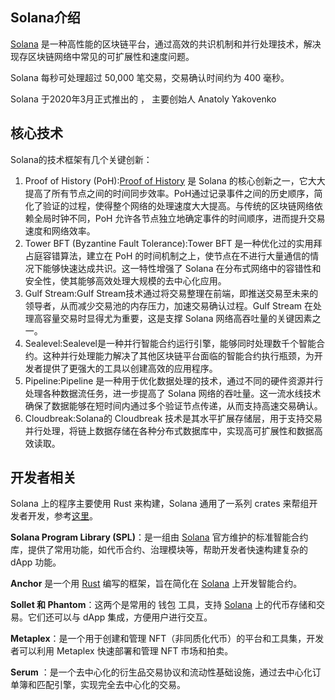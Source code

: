 ## Solana介绍

[Solana](https://learnblockchain.cn/tags/Solana?map=Solana)  是一种高性能的区块链平台，通过高效的共识机制和并行处理技术，解决现存区块链网络中常见的可扩展性和速度问题。

Solana 每秒可处理超过 50,000 笔交易，交易确认时间约为 400 毫秒。

Solana 于2020年3月正式推出的 ， 主要创始人  Anatoly Yakovenko 

## 核心技术

Solana的技术框架有几个关键创新：

1. Proof of History (PoH):[Proof of History](https://learnblockchain.cn/tags/PoH) 是 Solana 的核心创新之一，它大大提高了所有节点之间的时间同步效率。PoH通过记录事件之间的历史顺序，简化了验证的过程，使得整个网络的处理速度大大提高。与传统的区块链网络依赖全局时钟不同，PoH 允许各节点独立地确定事件的时间顺序，进而提升交易速度和网络效率。
2. Tower BFT (Byzantine Fault Tolerance):Tower BFT 是一种优化过的实用拜占庭容错算法，建立在 PoH 的时间机制之上，使节点在不进行大量通信的情况下能够快速达成共识。这一特性增强了 Solana 在分布式网络中的容错性和安全性，使其能够高效处理大规模的去中心化应用。
3. Gulf Stream:Gulf Stream技术通过将交易整理在前端，即推送交易至未来的领导者，从而减少交易池的内存压力，加速交易确认过程。Gulf Stream 在处理高容量交易时显得尤为重要，这是支撑 Solana 网络高吞吐量的关键因素之一。
4. Sealevel:Sealevel是一种并行智能合约运行引擎，能够同时处理数千个智能合约。这种并行处理能力解决了其他区块链平台面临的智能合约执行瓶颈，为开发者提供了更强大的工具以创建高效的应用程序。
5. Pipeline:Pipeline 是一种用于优化数据处理的技术，通过不同的硬件资源并行处理各种数据流任务，进一步提高了 Solana 网络的吞吐量。这一流水线技术确保了数据能够在短时间内通过多个验证节点传递，从而支持高速交易确认。
6. Cloudbreak:Solana的 Cloudbreak 技术是其水平扩展存储层，用于支持交易并行处理，将链上数据存储在各种分布式数据库中，实现高可扩展性和数据高效读取。



## 开发者相关

Solana 上的程序主要使用 Rust 来构建，Solana 通用了一系列 crates 来帮组开发者开发，参考[这里](https://solana.com/docs/clients/rust)。

**Solana Program Library (SPL)**：是一组由 [Solana](https://learnblockchain.cn/tags/Solana?map=Solana) 官方维护的标准智能合约库，提供了常用功能，如代币合约、治理模块等，帮助开发者快速构建复杂的 dApp 功能。

**Anchor** 是一个用 [Rust](https://learnblockchain.cn/tags/Rust?map=Web3) 编写的框架，旨在简化在 [Solana](https://learnblockchain.cn/tags/Solana?map=Solana) 上开发智能合约。

**Sollet 和 Phantom**：这两个是常用的 钱包 工具，支持 [Solana](https://learnblockchain.cn/tags/Solana?map=Solana) 上的代币存储和交易。它们还可以与 dApp 集成，方便用户进行交互。

**Metaplex**：是一个用于创建和管理 NFT（非同质化代币）的平台和工具集，开发者可以利用 Metaplex 快速部署和管理 NFT 市场和拍卖。

**Serum** ：是一个去中心化的衍生品交易协议和流动性基础设施，通过去中心化订单簿和匹配引擎，实现完全去中心化的交易。



